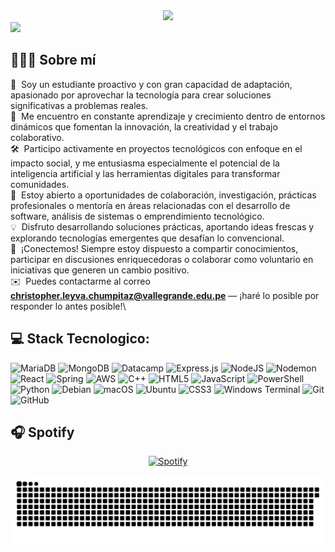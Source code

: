 <div align="center">
  <img src="https://readme-typing-svg.herokuapp.com/?font=Roboto&weight=900&size=40=true&vCenter=true&width=500&height=70&duration=4000&color=B3B3B3&lines=Hola+a+todos!+👋;+Soy+Christopher+Leyva!;" />
</div>
<a href="https://www.youtube.com/watch?v=dQw4w9WgXcQ"><img src="https://user-images.githubusercontent.com/73097560/115834477-dbab4500-a447-11eb-908a-139a6edaec5c.gif"></a>

## 👨🏻‍💻 Sobre mí
🔭 &nbsp;Soy un estudiante proactivo y con gran capacidad de adaptación, apasionado por aprovechar la tecnología para crear soluciones significativas a problemas reales.\
🌱 &nbsp;Me encuentro en constante aprendizaje y crecimiento dentro de entornos dinámicos que fomentan la innovación, la creatividad y el trabajo colaborativo.\
🛠️ &nbsp;Participo activamente en proyectos tecnológicos con enfoque en el impacto social, y me entusiasma especialmente el potencial de la inteligencia artificial y las herramientas digitales para transformar comunidades.\
💼 &nbsp;Estoy abierto a oportunidades de colaboración, investigación, prácticas profesionales o mentoría en áreas relacionadas con el desarrollo de software, análisis de sistemas o emprendimiento tecnológico.\
💡 &nbsp;Disfruto desarrollando soluciones prácticas, aportando ideas frescas y explorando tecnologías emergentes que desafían lo convencional.\
💬 &nbsp;¡Conectemos! Siempre estoy dispuesto a compartir conocimientos, participar en discusiones enriquecedoras o colaborar como voluntario en iniciativas que generen un cambio positivo.\
✉️ &nbsp;Puedes contactarme al correo <strong>christopher.leyva.chumpitaz@vallegrande.edu.pe</strong> — ¡haré lo posible por responder lo antes posible!\
## 💻 Stack Tecnologico:
![MariaDB](https://img.shields.io/badge/MariaDB-003545?style=for-the-badge&logo=mariadb&logoColor=white) ![MongoDB](https://img.shields.io/badge/MongoDB-%234ea94b.svg?style=for-the-badge&logo=mongodb&logoColor=white) ![Datacamp](https://img.shields.io/badge/Datacamp-05192D?style=for-the-badge&logo=datacamp&logoColor=03E860) 	![Express.js](https://img.shields.io/badge/express.js-%23404d59.svg?style=for-the-badge&logo=express&logoColor=%2361DAFB) ![NodeJS](https://img.shields.io/badge/node.js-6DA55F?style=for-the-badge&logo=node.js&logoColor=white) ![Nodemon](https://img.shields.io/badge/NODEMON-%23323330.svg?style=for-the-badge&logo=nodemon&logoColor=%BBDEAD) 	![React](https://img.shields.io/badge/react-%2320232a.svg?style=for-the-badge&logo=react&logoColor=%2361DAFB) ![Spring](https://img.shields.io/badge/spring-%236DB33F.svg?style=for-the-badge&logo=spring&logoColor=white) 	![AWS](https://img.shields.io/badge/AWS-%23FF9900.svg?style=for-the-badge&logo=amazon-aws&logoColor=white) ![C++](https://img.shields.io/badge/c++-%2300599C.svg?style=for-the-badge&logo=c%2B%2B&logoColor=white) ![HTML5](https://img.shields.io/badge/html5-%23E34F26.svg?style=for-the-badge&logo=html5&logoColor=white) ![JavaScript](https://img.shields.io/badge/javascript-%23323330.svg?style=for-the-badge&logo=javascript&logoColor=%23F7DF1E) 	![PowerShell](https://img.shields.io/badge/PowerShell-%235391FE.svg?style=for-the-badge&logo=powershell&logoColor=white) ![Python](https://img.shields.io/badge/python-3670A0?style=for-the-badge&logo=python&logoColor=ffdd54) ![Debian](https://img.shields.io/badge/Debian-D70A53?style=for-the-badge&logo=debian&logoColor=white) ![macOS](https://img.shields.io/badge/mac%20os-000000?style=for-the-badge&logo=macos&logoColor=F0F0F0) ![Ubuntu](https://img.shields.io/badge/Ubuntu-E95420?style=for-the-badge&logo=ubuntu&logoColor=white) ![CSS3](https://img.shields.io/badge/css3-%231572B6.svg?style=for-the-badge&logo=css3&logoColor=white) 	![Windows Terminal](https://img.shields.io/badge/Windows%20Terminal-%234D4D4D.svg?style=for-the-badge&logo=windows-terminal&logoColor=white) ![Git](https://img.shields.io/badge/git-%23F05033.svg?style=for-the-badge&logo=git&logoColor=white) ![GitHub](https://img.shields.io/badge/github-%23121011.svg?style=for-the-badge&logo=github&logoColor=white) 

## 🎧 Spotify
<div style="display: flex; justify-content: center;">
    <a href="https://open.spotify.com/user/315vw3bhsekaf6d7ewzcml2jjepy">
        <img src="https://spotify-recently-played-readme.vercel.app/api?user=315vw3bhsekaf6d7ewzcml2jjepy&unique={true|1|on|yes}" alt="Spotify">
    </a>
</div>

![snake gif](https://github.com/TekyaygilFethi/TekyaygilFethi/blob/output/github-contribution-grid-snake.svg)
